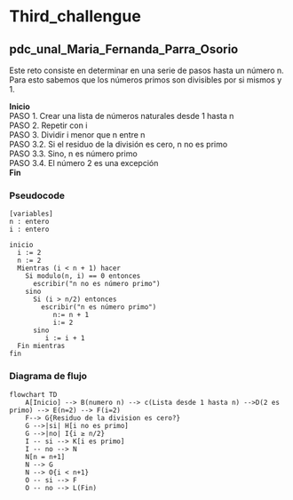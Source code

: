 # Third_challengue
## pdc_unal_Maria_Fernanda_Parra_Osorio
Este reto consiste en determinar en una serie de pasos hasta un número n.
Para esto sabemos que los números primos son divisibles por si mismos y 1.
<tr style="text-align: left; vertical-align: middle;" bgcolor="#">
		<th>
			<p align="left"><b>Inicio</b><br>
			PASO 1. Crear una lista de números naturales desde 1 hasta n <br>
			PASO 2. Repetir con i <br>
			PASO 3. Dividir i menor que n entre n <br>
				PASO 3.2. Si el residuo de la división es cero, n no es primo <br>
				PASO 3.3. Sino, n es número primo <br>
                                PASO 3.4. El número 2 es una excepción <br>
			<b>Fin</b><br></p>
		</th>
	</tr>
 
### Pseudocode
```pseudocode
[variables]
n : entero
i : entero

inicio
  i := 2
  n := 2
  Mientras (i < n + 1) hacer
    Si modulo(n, i) == 0 entonces
      escribir("n no es número primo")
    sino
      Si (i > n/2) entonces  
        escribir("n es número primo")
           n:= n + 1
           i:= 2
      sino
         i := i + 1
  Fin mientras
fin
```

### Diagrama de flujo
```mermaid
flowchart TD
    A[Inicio] --> B(numero n) --> c(Lista desde 1 hasta n) -->D(2 es primo) --> E(n=2) --> F(i=2)
    F--> G{Residuo de la division es cero?}
    G -->|si| H[i no es primo]
    G -->|no| I{i ≥ n/2}
    I -- si --> K[i es primo]
    I -- no --> N
    N[n = n+1]
    N --> G
    N --> O{i < n+1} 
    O -- si --> F
    O -- no --> L(Fin)
